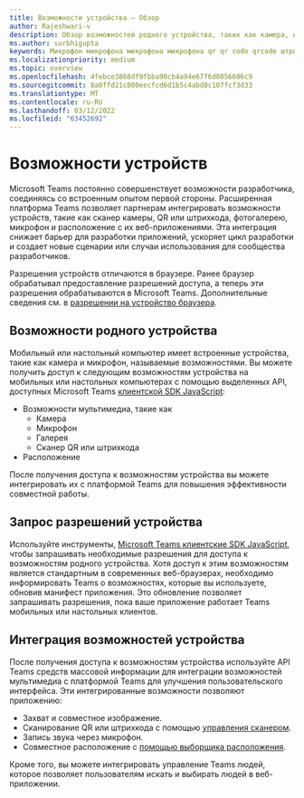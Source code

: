 ```yaml
---
title: Возможности устройства — Обзор
author: Rajeshwari-v
description: Обзор возможностей родного устройства, таких как камера, изображение, мультимедиа, микрофон, микрофон, QR-код и другие.
ms.author: surbhigupta
keywords: Микрофон микрофона микрофона микрофона qr qr code qrcode штрихкода штрихкода сканера сканера расположения карты изображений камеры возможности родных разрешений устройства
ms.localizationpriority: medium
ms.topic: overview
ms.openlocfilehash: 4febce3868df9fbba90cb4a94e67f6d0856606c9
ms.sourcegitcommit: 8a0ffd21c800eecfcd6d1b5c4abd8c107fcf3d33
ms.translationtype: MT
ms.contentlocale: ru-RU
ms.lasthandoff: 03/12/2022
ms.locfileid: "63452692"
---
```

# <a name="device-capabilities"></a>Возможности устройств

Microsoft Teams постоянно совершенствует возможности разработчика, соединяясь со встроенным опытом первой стороны. Расширенная платформа Teams позволяет партнерам интегрировать возможности устройств, такие как сканер камеры, QR или штрихкода, фотогалерею, микрофон и расположение с их веб-приложениями. Эта интеграция снижает барьер для разработки приложений, ускоряет цикл разработки и создает новые сценарии или случаи использования для сообщества разработчиков.

Разрешения устройств отличаются в браузере. Ранее браузер обрабатывал предоставление разрешений доступа, а теперь эти разрешения обрабатываются в Microsoft Teams. Дополнительные сведения см. в [разрешении на устройство браузера](browser-device-permissions.md).

## <a name="native-device-capabilities"></a>Возможности родного устройства

Мобильный или настольный компьютер имеет встроенные устройства, такие как камера и микрофон, называемые возможностями. Вы можете получить доступ к следующим возможностям устройства на мобильных или настольных компьютерах с помощью выделенных API, доступных Microsoft Teams [клиентской SDK JavaScript](/javascript/api/overview/msteams-client?view=msteams-client-js-latest&preserve-view=true):

* Возможности мультимедиа, такие как
  * Камера
  * Микрофон
  * Галерея
  * Сканер QR или штрихкода
* Расположение

После получения доступа к возможностям устройства вы можете интегрировать их с платформой Teams для повышения эффективности совместной работы.

## <a name="request-device-permissions"></a>Запрос разрешений устройства

Используйте инструменты, [Microsoft Teams клиентские SDK JavaScript](/javascript/api/overview/msteams-client?view=msteams-client-js-latest&preserve-view=true), чтобы запрашивать необходимые разрешения для [](native-device-permissions.md) доступа к возможностям родного устройства. Хотя доступ к этим возможностям является стандартным в современных веб-браузерах, необходимо информировать Teams о возможностях, которые вы используете, обновив манифест приложения. Это обновление позволяет запрашивать разрешения, пока ваше приложение работает Teams мобильных или настольных клиентов.

## <a name="integrate-device-capabilities"></a>Интеграция возможностей устройства

После получения доступа к возможностям устройства используйте API Teams средств массовой информации для интеграции возможностей мультимедиа [](mobile-camera-image-permissions.md) с платформой Teams для улучшения пользовательского интерфейса. Эти интегрированные возможности позволяют приложению:

* Захват и совместное изображение.
* Сканирование QR или штрихкода с помощью [управления сканером](qr-barcode-scanner-capability.md).
* Запись звука через микрофон.
* Совместное расположение с [помощью выборщика расположения](location-capability.md).

Кроме того, вы можете интегрировать управление Teams людей, которое [](people-picker-capability.md) позволяет пользователям искать и выбирать людей в веб-приложении.
